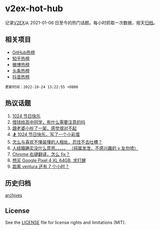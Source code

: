 # v2ex-hot-hub

 记录[V2EX](https://www.v2ex.com/)从 2021-01-06 日至今的热门话题。每小时抓取一次数据，按天[归档](archives)。
 
 ## 相关项目

- [GitHub热榜](https://github.com/snaildev/github-hot-hub)
- [知乎热榜](https://github.com/snaildev/zhihu-hot-hub)
- [微博热榜](https://github.com/snaildev/weibo-hot-hub)
- [头条热榜](https://github.com/snaildev/toutiao-hot-hub)
- [抖音热榜](https://github.com/snaildev/douyin-hot-hub)


 `更新时间：2022-10-24 13:22:55 +0800`

## 热议话题

1. [1024 节日快乐](https://www.v2ex.com/t/889235)
1. [借钱给高中同学，有什么需要注意的吗](https://www.v2ex.com/t/889202)
1. [跟老婆小吵了一架，感觉很对不起](https://www.v2ex.com/t/889129)
1. [🏂 1024 节日快乐，写了一个小彩蛋](https://www.v2ex.com/t/889241)
1. [怎么与喜欢不懂装懂的人相处，忍住不去吐槽？](https://www.v2ex.com/t/889093)
1. [人结婚确实没什么意思。。。。。
（纯属发泄，不感兴趣的 v 友勿喷）](https://www.v2ex.com/t/889218)
1. [Chrome 右键翻译，怎么 fix？](https://www.v2ex.com/t/889119)
1. [想买 Google Pixel 4 XL 64GB, 求打醒](https://www.v2ex.com/t/889149)
1. [距离 ventura 还有 7 个小时？](https://www.v2ex.com/t/889234)

## 历史归档

[archives](archives)

## License

See the [LICENSE](LICENSE) file for license rights and limitations (MIT).
